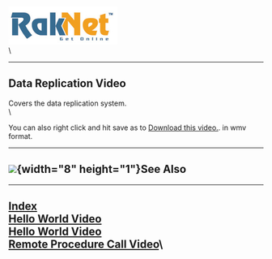 ![Oculus VR, Inc.](RakNetLogo.jpg)\
\

  ------------------------
  Data Replication Video
  ------------------------

Covers the data replication system.\
\

You can also right click and hit save as to [Download this
video.](http://www.jenkinssoftware.com/raknet/downloads/DataReplication.wmv).
in wmv format.

  -----------------------------------------------
  ![](spacer.gif){width="8" height="1"}See Also
  -----------------------------------------------

  -----------------------------------------------
  [Index](index.html)\
  [Hello World Video](helloworldvideo.html)\
  [Hello World Video](helloworldvideo.html)\
  [Remote Procedure Call Video](rpcvideo.html)\
  -----------------------------------------------


